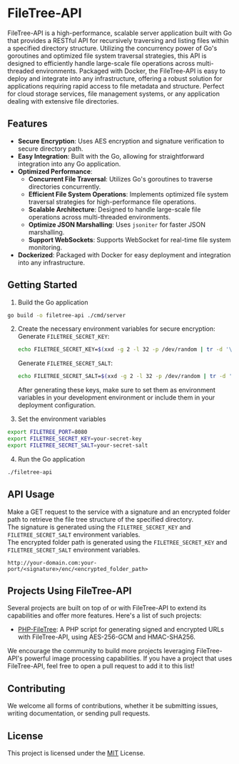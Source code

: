 # FileTree-API
FileTree-API is a high-performance, scalable server application built with Go that provides a RESTful API for recursively traversing and listing files within a specified directory structure. Utilizing the concurrency power of Go's goroutines and optimized file system traversal strategies, this API is designed to efficiently handle large-scale file operations across multi-threaded environments. Packaged with Docker, the FileTree-API is easy to deploy and integrate into any infrastructure, offering a robust solution for applications requiring rapid access to file metadata and structure. Perfect for cloud storage services, file management systems, or any application dealing with extensive file directories.

## Features
- **Secure Encryption**: Uses AES encryption and signature verification to secure directory path.
- **Easy Integration**: Built with the Go, allowing for straightforward integration into any Go application.
- **Optimized Performance**:
    - **Concurrent File Traversal**: Utilizes Go's goroutines to traverse directories concurrently.
    - **Efficient File System Operations**: Implements optimized file system traversal strategies for high-performance file operations.
    - **Scalable Architecture**: Designed to handle large-scale file operations across multi-threaded environments.
    - **Optimize JSON Marshalling**: Uses `jsoniter` for faster JSON marshalling.
    - **Support WebSockets**: Supports WebSocket for real-time file system monitoring.
- **Dockerized**: Packaged with Docker for easy deployment and integration into any infrastructure.

## Getting Started
1. Build the Go application
```bash
go build -o filetree-api ./cmd/server
```

2. Create the necessary environment variables for secure encryption:
    Generate `FILETREE_SECRET_KEY`:
    ```sh
    echo FILETREE_SECRET_KEY=$(xxd -g 2 -l 32 -p /dev/random | tr -d '\n')
    ```

    Generate `FILETREE_SECRET_SALT`:
    ```sh
    echo FILETREE_SECRET_SALT=$(xxd -g 2 -l 32 -p /dev/random | tr -d '\n')
    ```

    After generating these keys, make sure to set them as environment variables in your development environment or include them in your deployment configuration.

3. Set the environment variables
```bash
export FILETREE_PORT=8080
export FILETREE_SECRET_KEY=your-secret-key
export FILETREE_SECRET_SALT=your-secret-salt
```

4. Run the Go application
```bash
./filetree-api
```

## API Usage
Make a GET request to the service with a signature and an encrypted folder path to retrieve the file tree structure of the specified directory.  
The signature is generated using the `FILETREE_SECRET_KEY` and `FILETREE_SECRET_SALT` environment variables.  
The encrypted folder path is generated using the `FILETREE_SECRET_KEY` and `FILETREE_SECRET_SALT` environment variables.
```
http://your-domain.com:your-port/<signature>/enc/<encrypted_folder_path>
```

## Projects Using FileTree-API
Several projects are built on top of or with FileTree-API to extend its capabilities and offer more features. Here's a list of such projects:

- [PHP-FileTree](https://github.com/carry0987/PHP-FileTree): A PHP script for generating signed and encrypted URLs with FileTree-API, using AES-256-GCM and HMAC-SHA256.

We encourage the community to build more projects leveraging FileTree-API's powerful image processing capabilities. If you have a project that uses FileTree-API, feel free to open a pull request to add it to this list!

## Contributing
We welcome all forms of contributions, whether it be submitting issues, writing documentation, or sending pull requests.

## License
This project is licensed under the [MIT](LICENSE) License.
